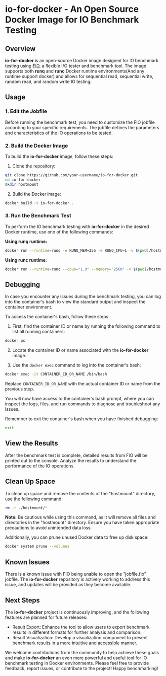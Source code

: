 # io-for-docker - An Open Source Docker Image for IO Benchmark Testing

## Overview

**io-for-docker** is an open-source Docker image designed for IO benchmark testing using [FIO](https://fio.readthedocs.io/en/latest/index.html), a flexible I/O tester and benchmark tool. The image supports both **runq** and **runc** Docker runtime environments(And any runtime support docker) and allows for sequential read, sequential write, random read, and random write IO testing.

## Usage

### 1. Edit the Jobfile

Before running the benchmark test, you need to customize the FIO jobfile according to your specific requirements. The jobfile defines the parameters and characteristics of the IO operations to be tested.

### 2. Build the Docker Image

To build the **io-for-docker** image, follow these steps:

1. Clone the repository:
```bash
git clone https://github.com/your-username/io-for-docker.git
cd io-for-docker
mkdir hostmount
```

2. Build the Docker image:
```bash
docker build -t io-for-docker .
```

### 3. Run the Benchmark Test

To perform the IO benchmark testing with **io-for-docker** in the desired Docker runtime, use one of the following commands:

**Using runq runtime:**
```bash
docker run --runtime=runq -e RUNQ_MEM=256 -e RUNQ_CPU=1 -v $(pwd)/hostmount:/vmmount --rm io-for-docker
```

**Using runc runtime:**
```bash
docker run --runtime=runc --cpus="1.0" --memory="256m" -v $(pwd)/hostmount:/vmmount --rm io-for-docker
```

## Debugging

In case you encounter any issues during the benchmark testing, you can log into the container's bash to view the standard output and inspect the container environment.

To access the container's bash, follow these steps:

1. First, find the container ID or name by running the following command to list all running containers:

```bash
docker ps
```

2. Locate the container ID or name associated with the **io-for-docker** image.

3. Use the `docker exec` command to log into the container's bash:

```bash
docker exec -it CONTAINER_ID_OR_NAME /bin/bash
```

Replace `CONTAINER_ID_OR_NAME` with the actual container ID or name from the previous step.

You will now have access to the container's bash prompt, where you can inspect the logs, files, and run commands to diagnose and troubleshoot any issues.

Remember to exit the container's bash when you have finished debugging:

```bash
exit
```

## View the Results

After the benchmark test is complete, detailed results from FIO will be printed out to the console. Analyze the results to understand the performance of the IO operations.

## Clean Up Space

To clean up space and remove the contents of the "hostmount" directory, use the following command:
```bash
rm -r ./hostmount/*
```

**Note:** Be cautious while using this command, as it will remove all files and directories in the "hostmount" directory. Ensure you have taken appropriate precautions to avoid unintended data loss.

Additionally, you can prune unused Docker data to free up disk space:
```bash
docker system prune --volumes
```

## Known Issues

There is a known issue with FIO being unable to open the "jobfile.fio" jobfile. The **io-for-docker** repository is actively working to address this issue, and updates will be provided as they become available.

## Next Steps

The **io-for-docker** project is continuously improving, and the following features are planned for future releases:

- Result Export: Enhance the tool to allow users to export benchmark results in different formats for further analysis and comparison.
- Result Visualization: Develop a visualization component to present benchmark results in a more intuitive and accessible manner.

We welcome contributions from the community to help achieve these goals and make **io-for-docker** an even more powerful and useful tool for IO benchmark testing in Docker environments. Please feel free to provide feedback, report issues, or contribute to the project! Happy benchmarking!